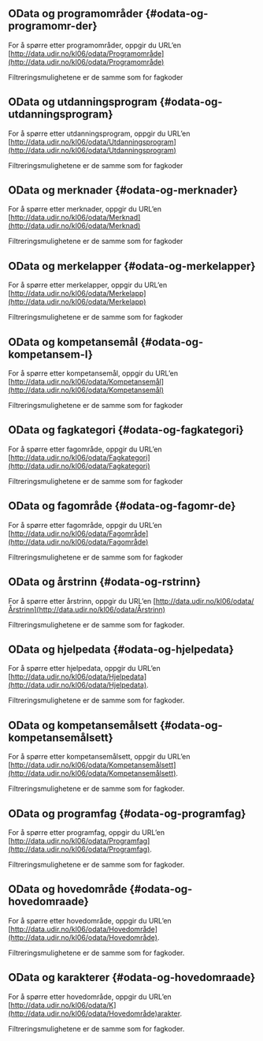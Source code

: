 ## OData og programområder {#odata-og-programomr-der}

For å spørre etter programområder, oppgir du URL’en [http://data.udir.no/kl06/odata/Programområde](http://data.udir.no/kl06/odata/Programområde)

Filtreringsmulighetene er de samme som for fagkoder

## OData og utdanningsprogram {#odata-og-utdanningsprogram}

For å spørre etter utdanningsprogram, oppgir du URL’en [http://data.udir.no/kl06/odata/Utdanningsprogram](http://data.udir.no/kl06/odata/Utdanningsprogram)

Filtreringsmulighetene er de samme som for fagkoder

## OData og merknader {#odata-og-merknader}

For å spørre etter merknader, oppgir du URL’en [http://data.udir.no/kl06/odata/Merknad](http://data.udir.no/kl06/odata/Merknad)

Filtreringsmulighetene er de samme som for fagkoder

## OData og merkelapper {#odata-og-merkelapper}

For å spørre etter merkelapper, oppgir du URL’en [http://data.udir.no/kl06/odata/Merkelapp](http://data.udir.no/kl06/odata/Merkelapp)

Filtreringsmulighetene er de samme som for fagkoder

## OData og kompetansemål {#odata-og-kompetansem-l}

For å spørre etter kompetansemål, oppgir du URL’en [http://data.udir.no/kl06/odata/Kompetansemål](http://data.udir.no/kl06/odata/Kompetansemål)

Filtreringsmulighetene er de samme som for fagkoder

## OData og fagkategori {#odata-og-fagkategori}

For å spørre etter fagområde, oppgir du URL’en [http://data.udir.no/kl06/odata/Fagkategori](http://data.udir.no/kl06/odata/Fagkategori)

Filtreringsmulighetene er de samme som for fagkoder

## OData og fagområde {#odata-og-fagomr-de}

For å spørre etter fagområde, oppgir du URL’en [http://data.udir.no/kl06/odata/Fagområde](http://data.udir.no/kl06/odata/Fagområde)

Filtreringsmulighetene er de samme som for fagkoder

## OData og årstrinn {#odata-og-rstrinn}

For å spørre etter årstrinn, oppgir du URL’en [http://data.udir.no/kl06/odata/Årstrinn](http://data.udir.no/kl06/odata/Årstrinn)

Filtreringsmulighetene er de samme som for fagkoder.

## OData og hjelpedata {#odata-og-hjelpedata}

For å spørre etter hjelpedata, oppgir du URL’en [http://data.udir.no/kl06/odata/Hjelpedata](http://data.udir.no/kl06/odata/Hjelpedata).

Filtreringsmulighetene er de samme som for fagkoder.

## OData og kompetansemålsett {#odata-og-kompetansemålsett}

For å spørre etter kompetansemålsett, oppgir du URL’en [http://data.udir.no/kl06/odata/Kompetansemålsett](http://data.udir.no/kl06/odata/Kompetansemålsett).

Filtreringsmulighetene er de samme som for fagkoder.

## OData og programfag {#odata-og-programfag}

For å spørre etter programfag, oppgir du URL’en [http://data.udir.no/kl06/odata/Programfag](http://data.udir.no/kl06/odata/Programfag).

Filtreringsmulighetene er de samme som for fagkoder.

## OData og hovedområde {#odata-og-hovedomraade}

For å spørre etter hovedområde, oppgir du URL’en [http://data.udir.no/kl06/odata/Hovedområde](http://data.udir.no/kl06/odata/Hovedområde).

Filtreringsmulighetene er de samme som for fagkoder.

## OData og karakterer {#odata-og-hovedomraade}

For å spørre etter hovedområde, oppgir du URL’en [http://data.udir.no/kl06/odata/K](http://data.udir.no/kl06/odata/Hovedområde)arakter.

Filtreringsmulighetene er de samme som for fagkoder.

